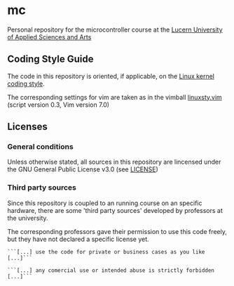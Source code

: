 # mc

Personal repository for the microcontroller course at the 
[Lucern University of Applied Sciences and Arts](http://www.hslu.ch)

## Coding Style Guide
The code in this repository is oriented, if applicable, on the
[Linux kernel coding style](https://www.kernel.org/doc/Documentation/CodingStyle).

The corresponding settings for vim are taken as in the vimball
[linuxsty.vim](http://www.vim.org/scripts/script.php?script_id=4369)
(script version 0.3, Vim version 7.0)

## Licenses

### General conditions
Unless otherwise stated, all sources in this repository are lincensed under
the GNU General Public License v3.0 (see [LICENSE](LICENSE))

### Third party sources
Since this repository is coupled to an running course on an specific hardware,
there are some 'third party sources' developed by professors at the university.

The corresponding professors gave their permission to use this code freely, but
they have not declared a specific license yet.

    ```[...] use the code for private or business cases as you like [...]```

    ```[...] any comercial use or intended abuse is strictly forbidden [...]```
